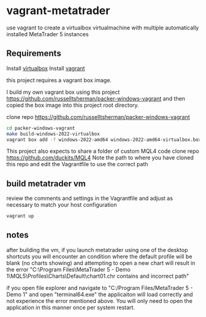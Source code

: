 # vagrant-metatrader

use vagrant to create a virtualbox virtualmachine with multiple automatically installed MetaTrader 5 instances

## Requirements

Install [virtualbox](https://www.virtualbox.org/)
Install [vagrant](https://www.vagrantup.com/)

this project requires a vagrant box image.

I build my own vagrant box using this project https://github.com/russelltsherman/packer-windows-vagrant and then copied the box image into this project root directory.

clone repo https://github.com/russelltsherman/packer-windows-vagrant

```sh
cd packer-windows-vagrant
make build-windows-2022-virtualbox
vagrant box add -f windows-2022-amd64 windows-2022-amd64-virtualbox.box
```

This project also expects to share a folder of custom MQL4 code
clone repo https://github.com/duckits/MQL4
Note the path to where you have cloned this repo and edit the Vagrantfile to use the correct path

## build metatrader vm

review the comments and settings in the Vagrantfile and adjust as necessary to match your host configuration

```sh
vagrant up
```

## notes

after building the vm, if you launch metatrader using one of the desktop shortcuts you will encounter an condition where the default profile will be blank (no charts showing) and attempting to open a new chart will result in the error "C:\Program Files\MetaTrader 5 - Demo 1\MQL5\Profiles\Charts\Default\chart01.chr contains and incorrect path"

if you open file explorer and navigate to "C:/Program Files/MetaTrader 5 - Demo 1" and open "terminal64.exe" the applicaiton will load correctly and not experience the error mentioned above. You will only need to open the application in this manner once per system restart.
